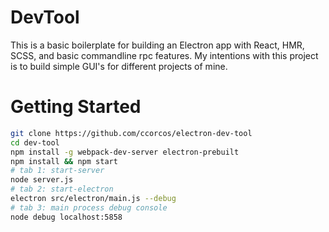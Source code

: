 # DevTool

This is a basic boilerplate for building an Electron app with React, HMR, SCSS, and basic commandline rpc features. My intentions with this project is to build simple GUI's for different projects of mine.

# Getting Started

```bash
git clone https://github.com/ccorcos/electron-dev-tool
cd dev-tool
npm install -g webpack-dev-server electron-prebuilt
npm install && npm start
# tab 1: start-server
node server.js
# tab 2: start-electron
electron src/electron/main.js --debug
# tab 3: main process debug console
node debug localhost:5858
```